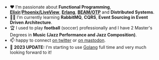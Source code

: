 <!-- 
- 👋 Hi, I’m **Alim**!
-->
- :heart: I’m passionate about **Functional Programming**, [**Elixir**](https://elixir-lang.org/)/[**Phoenix/LiveView**](https://www.phoenixframework.org/), [**Erlang**](https://www.erlang.org/), [**BEAM/OTP**](https://www.erlang.org/blog/a-brief-beam-primer/) and **Distributed Systems**.
- :student: I’m currently learning **RabbitMQ**, **CQRS**, **Event Sourcing in Event Driven Architecture**.
- :trophy: I used to play **football** (soccer) professionally and I have 2 Master's Degrees in **Music (Jazz Performance and Jazz Composition)**.
- 📫 happy to connect [on twitter](https://twitter.com/alimnastaev) or <a rel="nofollow me" href="https://genserver.social/alimnastaev">on mastodon</a>.  
- :red_circle: **2023 UPDATE:** I'm starting to use [Golang](https://go.dev/) full time and very much looking forward to it!

<!--
- 👋 Hi, I’m **Alim** (a-l-EE-m)!
**P.S.**
- :tv: My favorite technical video so far: ["The Mess We're In" by Joe Armstrong](https://www.youtube.com/watch?v=lKXe3HUG2l4)
- :notes: Allan Holdsworth is the ONLY musician I can listen to at any moment of my life. The beauty of his music is really out of this world. Check it out [here](https://www.youtube.com/watch?v=cghYdPmHuoA&list=OLAK5uy_kC7Fs-HuK8mPBWO7LCharCVGOXTRO6yPE)
-->
